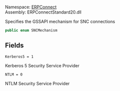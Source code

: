 Namespace: [ERPConnect](../)\
Assembly: ERPConnectStandard20.dll

Specifies the GSSAPI mechanism for SNC connections

```csharp
public enum SNCMechanism

```

## Fields

`Kerberos5 = 1`

Kerberos 5 Security Service Provider

`NTLM = 0`

NTLM Security Service Provider
